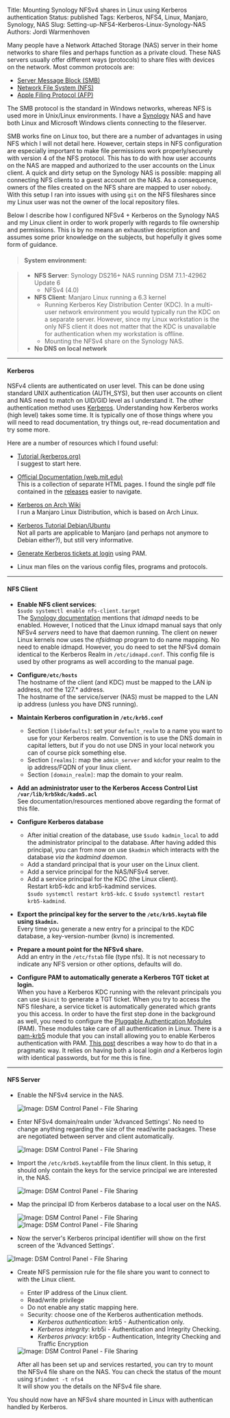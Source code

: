 Title: Mounting Synology NFSv4 shares in Linux using Kerberos authentication
Status: published
Tags: Kerberos, NFS4, Linux, Manjaro, Synology, NAS
Slug: Setting-up-NFS4-Kerberos-Linux-Synology-NAS
Authors: Jordi Warmenhoven


Many people have a Network Attached Storage (NAS) server in their home networks to share files and perhaps function as a private cloud. These NAS servers usually offer different ways (protocols) to share files with devices on the network. Most common protocols are:

- [Server Message Block (SMB)](https://en.wikipedia.org/wiki/Server_Message_Block)
- [Network File System (NFS)](https://en.wikipedia.org/wiki/Network_File_System)
- [Apple Filing Protocol (AFP)](https://en.wikipedia.org/wiki/Apple_Filing_Protocol)

The SMB protocol is the standard in Windows networks, whereas NFS is used more in Unix/Linux environments. I have a [Synology](https://www.synology.com/) NAS and have both Linux and Microsoft Windows clients connecting to the fileserver. 

SMB works fine on Linux too, but there are a number of advantages in using NFS which I will not detail here. However, certain steps in NFS configuration are especially important to make file permissions work properly/securely with version 4 of the NFS protocol. This has to do with how user accounts on the NAS are mapped and authorized to the user accounts on the Linux client. A quick and dirty setup on the Synology NAS is possible: mapping all connecting NFS clients to a guest account on the NAS. As a consequence, owners of the files created on the NFS share are mapped to user `nobody`. With this setup I ran into issues with using `git` on the NFS fileshares since my Linux user was not the owner of the local repository files.

Below I describe how I configured NFSv4 + Kerberos on the Synology NAS and my Linux client in order to work properly with regards to file ownership and permissions. This is by no means an exhaustive description and assumes some prior knowledge on the subjects, but hopefully it gives some form of guidance.

>#### System environment:

>- **NFS Server**: Synology DS216+ NAS running DSM 7.1.1-42962 Update 6
>     - NFSv4 (4.0)
>- **NFS Client**: Manjaro Linux running a 6.3 kernel
>     - Running Kerberos Key Distribution Center (KDC). In a multi-user network environment you would typically run the KDC on a separate server. However, since my Linux workstation is the only NFS client it does not matter that the KDC is unavailable for authentication when my workstation is offline.
>     - Mounting the NFSv4 share on the Synology NAS.
>- **No DNS on local network**

---

#### Kerberos

NSFv4 clients are authenticated on user level. This can be done using standard UNIX authentication (AUTH_SYS), but then user accounts on client and NAS need to match on UID/GID level as I understand it. The other authentication method uses [Kerberos](https://en.wikipedia.org/wiki/Kerberos_(protocol)). Understanding how Kerberos works (high level) takes some time. It is typically one of those things where you will need to read documentation, try things out, re-read documentation and try some more.

Here are a number of resources which I found useful:

- [Tutorial (kerberos.org)](https://kerberos.org/software/tutorial.html)   
  I suggest to start here.  
 
- [Official Documentation (web.mit.edu)](https://web.mit.edu/kerberos/krb5-latest/doc/)   
  This is a collection of separate HTML pages. I found the single pdf file contained in the [releases](http://web.mit.edu/kerberos/dist/) easier to navigate.
  
- [Kerberos on Arch Wiki](https://wiki.archlinux.org/title/Kerberos)   
  I run a Manjaro Linux Distribution, which is based on Arch Linux.
  
- [Kerberos Tutorial Debian/Ubuntu](http://techpubs.spinlocksolutions.com/dklar/kerberos.html)   
  Not all parts are applicable to Manjaro (and perhaps not anymore to Debian either?), but still very informative.

- [Generate Kerberos tickets at login](https://linuskarlsson.se/blog/acquiring-kerberos-ticket-upon-local-login/) using PAM.

- Linux man files on the various config files, programs and protocols.

---  
  
 
#### NFS Client

- **Enable NFS client services**:   
  `$sudo systemctl enable nfs-client.target`   
  The [Synology documentation](https://kb.synology.com/en-br/DSM/help/DSM/AdminCenter/file_winmacnfs_nfs?version=7) mentions that _idmapd_ needs to be enabled. However, I noticed that the Linux idmapd manual says that only NFSv4 _servers_ need to have that daemon running. The client on newer Linux kernels now uses the _nfsidmap_ program to do name mapping. No need to enable idmapd. However, you do need to set the NFSv4 domain identical to the Kerberos Realm in `/etc/idmapd.conf`. This config file is used by other programs as well according to the manual page.

- **Configure`/etc/hosts`**   
  The hostname of the client (and KDC) must be mapped to the LAN ip address, _not_ the 127.* address.  
  The hostname of the service/server (NAS) must be mapped to the LAN ip address (unless you have DNS running).

- **Maintain Kerberos configuration in `/etc/krb5.conf`**  
    - Section `[libdefaults]`: set your `default_realm` to a name you want to use for your Kerberos realm. Convention is to use the DNS domain in capital letters, but if you do not use DNS in your local network you can of course pick something else.
    - Section `[realms]`: map the `admin_server` and `kdc`for your realm to the ip address/FQDN of your linux client.
    - Section `[domain_realm]`: map the domain to your realm.   
   
- **Add an administrator user to the Kerberos Access Control List `/var/lib/krb5kdc/kadm5.acl`**  
  See documentation/resources mentioned above regarding the format of this file.

- **Configure Kerberos database**  
    - After initial creation of the database, use `$sudo kadmin_local` to add the administrator principal to the database. After having added this principal, you can from now on use `$kadmin` which interacts with the database _via the kadmind daemon_.
    - Add a standard principal that is your user on the Linux client.
    - Add a service principal for the NAS/NFSv4 server.   
    - Add a service principal for the KDC (the Linux client).  
    Restart krb5-kdc and krb5-kadmind services.  
    `$sudo systemctl restart krb5-kdc`.  c
    `$sudo systemctl restart krb5-kadmind`.  
 
- **Export the principal key for the server to the `/etc/krb5.keytab` file using `$kadmin`.**  
  Every time you generate a new entry for a principal to the KDC database, a key-version-number (kvno) is incremented. 

- **Prepare a mount point for the NFSv4 share.**  
  Add an entry in the `/etc/fstab` file (type nfs). It is not necessary to indicate any NFS version or other options, defaults will do.
   
- **Configure PAM to automatically generate a Kerberos TGT ticket at login.**  
  When you have a Kerberos KDC running with the relevant principals you can use `$kinit` to generate a TGT ticket. When you try to access the NFS fileshare, a service ticket is automatically generated which grants you this access. In order to have the first step done in the background as well, you need to configure the [Pluggable Authentication Modules](https://github.com/linux-pam/linux-pam) (PAM). These modules take care of all authentication in Linux. There is a [pam-krb5](https://www.eyrie.org/~eagle/software/pam-krb5/) module that you can install allowing you to enable Kerberos authentication with PAM. [This post](https://linuskarlsson.se/blog/acquiring-kerberos-ticket-upon-local-login/) describes a way how to do that in a pragmatic way. It relies on having both a local login _and_ a Kerberos login with identical passwords, but for me this is fine.

---

#### NFS Server

* Enable the NFSv4 service in the NAS.
  
     <img src="images/DSM_Files_Services_NFS.png" alt="Image: DSM Control Panel - File Sharing"/>
     
* Enter NFSv4 domain/realm under 'Advanced Settings'. No need to change anything regarding the size of the read/write packages. These are negotiated between server and client automatically.
  
   <img src="images/DSM_Files_Services_NFS_Advanced_Settings.png" alt="Image: DSM Control Panel - File Sharing"/> 

* Import the `/etc/krbd5.keytab`file from the linux client. In this setup, it should only contain the keys for the service principal we are interested in, the NAS.

  <img src="images/DSM_Files_Services_NFS_Advanced_Settings_Kerberos_Keys.png" alt="Image: DSM Control Panel - File Sharing"/> 

* Map the principal ID from Kerberos database to a local user on the NAS.

  <img src="images/DSM_Files_Services_NFS_Advanced_Settings_ID-Mapping.png" alt="Image: DSM Control Panel - File Sharing" />

  <img src="images/DSM_Files_Services_NFS_Advanced_Settings_ID-Mapping2.png" alt="Image: DSM Control Panel - File Sharing" />

* Now the server's Kerberos principal identifier will show on the first screen of the 'Advanced Settings'.

 <img src="images/DSM_Files_Services_NFS_Advanced_Settings_Principal.png" alt="Image: DSM Control Panel - File Sharing" />

* Create NFS permission rule for the file share you want to connect to with the Linux client.
  - Enter IP address of the Linux client.
  - Read/write privilege
  - Do not enable any static mapping here.
  - Security: choose one of the Kerberos authentication methods.
     - _Kerberos authentication_: krb5 - Authentication only. 
     - _Kerberos integrity_: krb5i - Authentication and Integrity Checking.
     - _Kerberos privacy_: krb5p - Authentication, Integrity Checking and Traffic Encryption

  <img src="images/DSM_Shared_Folder_NFS_Permissions.png" alt="Image: DSM Control Panel - File Sharing" />

  After all has been set up and services restarted, you can try to mount the NFSv4 file share on the NAS. You can check the status of the mount using `$findmnt -t nfs4`  
  It will show you the details on the NFSv4 file share.

You should now have an NFSv4 share mounted in Linux with authentican handled by Kerberos. 
